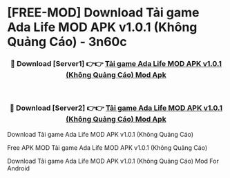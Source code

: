 # [FREE-MOD] Download Tải game Ada Life MOD APK v1.0.1 (Không Quảng Cáo) - 3n60c


<div align="center">
<h3>🔴 Download [Server1] 👉👉 <a href="https://apk-comot.site?title=Tải_game_Ada_Life_MOD_APK_v1.0.1_(Không_Quảng_Cáo)">Tải game Ada Life MOD APK v1.0.1 (Không Quảng Cáo) Mod Apk</a></h3><br>

<h3>🔴 Download [Server2] 👉👉 <a href="https://apk-comot.site?title=Tải_game_Ada_Life_MOD_APK_v1.0.1_(Không_Quảng_Cáo)">Tải game Ada Life MOD APK v1.0.1 (Không Quảng Cáo) Mod Apk</a></h3>
</div>



Download Tải game Ada Life MOD APK v1.0.1 (Không Quảng Cáo) 

Free APK MOD Tải game Ada Life MOD APK v1.0.1 (Không Quảng Cáo) 

Download Tải game Ada Life MOD APK v1.0.1 (Không Quảng Cáo) Mod For Android
